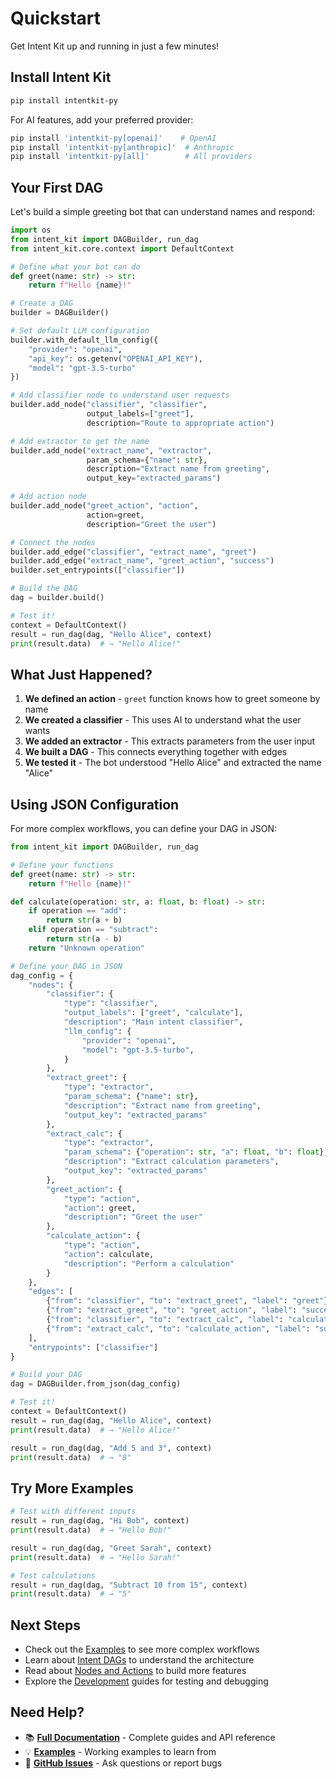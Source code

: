 # Quickstart

Get Intent Kit up and running in just a few minutes!

## Install Intent Kit

```bash
pip install intentkit-py
```

For AI features, add your preferred provider:
```bash
pip install 'intentkit-py[openai]'    # OpenAI
pip install 'intentkit-py[anthropic]'  # Anthropic
pip install 'intentkit-py[all]'        # All providers
```

## Your First DAG

Let's build a simple greeting bot that can understand names and respond:

```python
import os
from intent_kit import DAGBuilder, run_dag
from intent_kit.core.context import DefaultContext

# Define what your bot can do
def greet(name: str) -> str:
    return f"Hello {name}!"

# Create a DAG
builder = DAGBuilder()

# Set default LLM configuration
builder.with_default_llm_config({
    "provider": "openai",
    "api_key": os.getenv("OPENAI_API_KEY"),
    "model": "gpt-3.5-turbo"
})

# Add classifier node to understand user requests
builder.add_node("classifier", "classifier",
                 output_labels=["greet"],
                 description="Route to appropriate action")

# Add extractor to get the name
builder.add_node("extract_name", "extractor",
                 param_schema={"name": str},
                 description="Extract name from greeting",
                 output_key="extracted_params")

# Add action node
builder.add_node("greet_action", "action",
                 action=greet,
                 description="Greet the user")

# Connect the nodes
builder.add_edge("classifier", "extract_name", "greet")
builder.add_edge("extract_name", "greet_action", "success")
builder.set_entrypoints(["classifier"])

# Build the DAG
dag = builder.build()

# Test it!
context = DefaultContext()
result = run_dag(dag, "Hello Alice", context)
print(result.data)  # → "Hello Alice!"
```

## What Just Happened?

1. **We defined an action** - `greet` function knows how to greet someone by name
2. **We created a classifier** - This uses AI to understand what the user wants
3. **We added an extractor** - This extracts parameters from the user input
4. **We built a DAG** - This connects everything together with edges
5. **We tested it** - The bot understood "Hello Alice" and extracted the name "Alice"

## Using JSON Configuration

For more complex workflows, you can define your DAG in JSON:

```python
from intent_kit import DAGBuilder, run_dag

# Define your functions
def greet(name: str) -> str:
    return f"Hello {name}!"

def calculate(operation: str, a: float, b: float) -> str:
    if operation == "add":
        return str(a + b)
    elif operation == "subtract":
        return str(a - b)
    return "Unknown operation"

# Define your DAG in JSON
dag_config = {
    "nodes": {
        "classifier": {
            "type": "classifier",
            "output_labels": ["greet", "calculate"],
            "description": "Main intent classifier",
            "llm_config": {
                "provider": "openai",
                "model": "gpt-3.5-turbo",
            }
        },
        "extract_greet": {
            "type": "extractor",
            "param_schema": {"name": str},
            "description": "Extract name from greeting",
            "output_key": "extracted_params"
        },
        "extract_calc": {
            "type": "extractor",
            "param_schema": {"operation": str, "a": float, "b": float},
            "description": "Extract calculation parameters",
            "output_key": "extracted_params"
        },
        "greet_action": {
            "type": "action",
            "action": greet,
            "description": "Greet the user"
        },
        "calculate_action": {
            "type": "action",
            "action": calculate,
            "description": "Perform a calculation"
        }
    },
    "edges": [
        {"from": "classifier", "to": "extract_greet", "label": "greet"},
        {"from": "extract_greet", "to": "greet_action", "label": "success"},
        {"from": "classifier", "to": "extract_calc", "label": "calculate"},
        {"from": "extract_calc", "to": "calculate_action", "label": "success"}
    ],
    "entrypoints": ["classifier"]
}

# Build your DAG
dag = DAGBuilder.from_json(dag_config)

# Test it!
context = DefaultContext()
result = run_dag(dag, "Hello Alice", context)
print(result.data)  # → "Hello Alice!"

result = run_dag(dag, "Add 5 and 3", context)
print(result.data)  # → "8"
```

## Try More Examples

```python
# Test with different inputs
result = run_dag(dag, "Hi Bob", context)
print(result.data)  # → "Hello Bob!"

result = run_dag(dag, "Greet Sarah", context)
print(result.data)  # → "Hello Sarah!"

# Test calculations
result = run_dag(dag, "Subtract 10 from 15", context)
print(result.data)  # → "5"
```

## Next Steps

- Check out the [Examples](examples/index.md) to see more complex workflows
- Learn about [Intent DAGs](concepts/intent-graphs.md) to understand the architecture
- Read about [Nodes and Actions](concepts/nodes-and-actions.md) to build more features
- Explore the [Development](development/index.md) guides for testing and debugging

## Need Help?

- 📚 **[Full Documentation](https://docs.intentkit.io)** - Complete guides and API reference
- 💡 **[Examples](examples/index.md)** - Working examples to learn from
- 🐛 **[GitHub Issues](https://github.com/Stephen-Collins-tech/intent-kit/issues)** - Ask questions or report bugs
